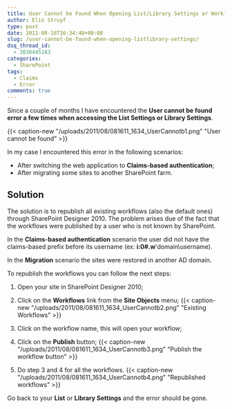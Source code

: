 ```yaml
---
title: User Cannot be Found When Opening List/Library Settings or Workflow Settings
author: Elio Struyf
type: post
date: 2011-08-16T16:34:40+00:00
slug: /user-cannot-be-found-when-opening-listlibrary-settings/
dsq_thread_id:
  - 3836445183
categories:
  - SharePoint
tags:
  - Claims
  - Error
comments: true
---
```


Since a couple of months I have encountered the **User cannot be found **error a few times when accessing the **List Settings** or** Library Settings**.

{{< caption-new "/uploads/2011/08/081611_1634_UserCannotb1.png" "User cannot be found" >}}

In my case I encountered this error in the following scenarios:

*   After switching the web application to **Claims-based authentication**;
*   After migrating some sites to another SharePoint farm.

## Solution

The solution is to republish all existing workflows (also the default ones) through SharePoint Designer 2010. The problem arises due of the fact that the workflows were published by a user who is not known by SharePoint.

In the **Claims-based authentication** scenario the user did not have the claims-based prefix before its username (ex: **i:0#.w**'domain\username).

In the **Migration** scenario the sites were restored in another AD domain.

To republish the workflows you can follow the next steps:

1.  Open your site in SharePoint Designer 2010;
2.  Click on the **Workflows** link from the **Site Objects** menu;
{{< caption-new "/uploads/2011/08/081611_1634_UserCannotb2.png" "Existing Workflows" >}}

3.  Click on the workflow name, this will open your workflow;
4.  Click on the **Publish** button;
{{< caption-new "/uploads/2011/08/081611_1634_UserCannotb3.png" "Publish the workflow button" >}}

5.  Do step 3 and 4 for all the workflows.
{{< caption-new "/uploads/2011/08/081611_1634_UserCannotb4.png" "Republished workflows" >}}

Go back to your **List** or **Library Settings** and the error should be gone.